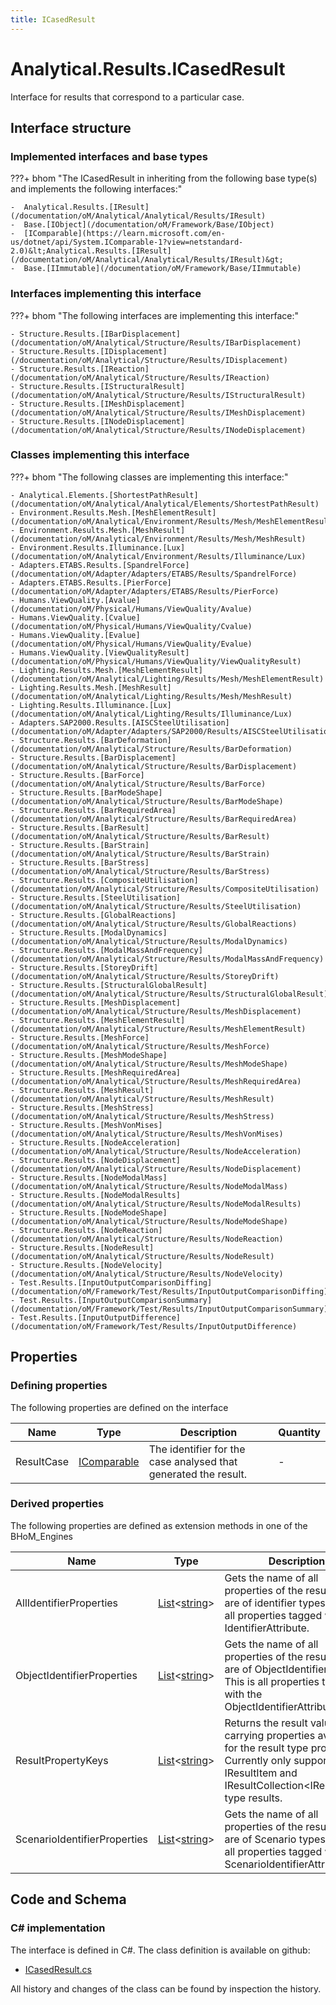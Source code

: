 ```yaml
---
title: ICasedResult
---
```


# Analytical.Results.ICasedResult

Interface for results that correspond to a particular case.

## Interface structure

### Implemented interfaces and base types

???+ bhom "The ICasedResult in inheriting from the following base type(s) and implements the following interfaces:"

    -  Analytical.Results.[IResult](/documentation/oM/Analytical/Analytical/Results/IResult)
    -  Base.[IObject](/documentation/oM/Framework/Base/IObject)
    -  [IComparable](https://learn.microsoft.com/en-us/dotnet/api/System.IComparable-1?view=netstandard-2.0)&lt;Analytical.Results.[IResult](/documentation/oM/Analytical/Analytical/Results/IResult)&gt;
    -  Base.[IImmutable](/documentation/oM/Framework/Base/IImmutable)


### Interfaces implementing this interface

???+ bhom "The following interfaces are implementing this interface:"

    - Structure.Results.[IBarDisplacement](/documentation/oM/Analytical/Structure/Results/IBarDisplacement)
    - Structure.Results.[IDisplacement](/documentation/oM/Analytical/Structure/Results/IDisplacement)
    - Structure.Results.[IReaction](/documentation/oM/Analytical/Structure/Results/IReaction)
    - Structure.Results.[IStructuralResult](/documentation/oM/Analytical/Structure/Results/IStructuralResult)
    - Structure.Results.[IMeshDisplacement](/documentation/oM/Analytical/Structure/Results/IMeshDisplacement)
    - Structure.Results.[INodeDisplacement](/documentation/oM/Analytical/Structure/Results/INodeDisplacement)


### Classes implementing this interface

???+ bhom "The following classes are implementing this interface:"

    - Analytical.Elements.[ShortestPathResult](/documentation/oM/Analytical/Analytical/Elements/ShortestPathResult)
    - Environment.Results.Mesh.[MeshElementResult](/documentation/oM/Analytical/Environment/Results/Mesh/MeshElementResult)
    - Environment.Results.Mesh.[MeshResult](/documentation/oM/Analytical/Environment/Results/Mesh/MeshResult)
    - Environment.Results.Illuminance.[Lux](/documentation/oM/Analytical/Environment/Results/Illuminance/Lux)
    - Adapters.ETABS.Results.[SpandrelForce](/documentation/oM/Adapter/Adapters/ETABS/Results/SpandrelForce)
    - Adapters.ETABS.Results.[PierForce](/documentation/oM/Adapter/Adapters/ETABS/Results/PierForce)
    - Humans.ViewQuality.[Avalue](/documentation/oM/Physical/Humans/ViewQuality/Avalue)
    - Humans.ViewQuality.[Cvalue](/documentation/oM/Physical/Humans/ViewQuality/Cvalue)
    - Humans.ViewQuality.[Evalue](/documentation/oM/Physical/Humans/ViewQuality/Evalue)
    - Humans.ViewQuality.[ViewQualityResult](/documentation/oM/Physical/Humans/ViewQuality/ViewQualityResult)
    - Lighting.Results.Mesh.[MeshElementResult](/documentation/oM/Analytical/Lighting/Results/Mesh/MeshElementResult)
    - Lighting.Results.Mesh.[MeshResult](/documentation/oM/Analytical/Lighting/Results/Mesh/MeshResult)
    - Lighting.Results.Illuminance.[Lux](/documentation/oM/Analytical/Lighting/Results/Illuminance/Lux)
    - Adapters.SAP2000.Results.[AISCSteelUtilisation](/documentation/oM/Adapter/Adapters/SAP2000/Results/AISCSteelUtilisation)
    - Structure.Results.[BarDeformation](/documentation/oM/Analytical/Structure/Results/BarDeformation)
    - Structure.Results.[BarDisplacement](/documentation/oM/Analytical/Structure/Results/BarDisplacement)
    - Structure.Results.[BarForce](/documentation/oM/Analytical/Structure/Results/BarForce)
    - Structure.Results.[BarModeShape](/documentation/oM/Analytical/Structure/Results/BarModeShape)
    - Structure.Results.[BarRequiredArea](/documentation/oM/Analytical/Structure/Results/BarRequiredArea)
    - Structure.Results.[BarResult](/documentation/oM/Analytical/Structure/Results/BarResult)
    - Structure.Results.[BarStrain](/documentation/oM/Analytical/Structure/Results/BarStrain)
    - Structure.Results.[BarStress](/documentation/oM/Analytical/Structure/Results/BarStress)
    - Structure.Results.[CompositeUtilisation](/documentation/oM/Analytical/Structure/Results/CompositeUtilisation)
    - Structure.Results.[SteelUtilisation](/documentation/oM/Analytical/Structure/Results/SteelUtilisation)
    - Structure.Results.[GlobalReactions](/documentation/oM/Analytical/Structure/Results/GlobalReactions)
    - Structure.Results.[ModalDynamics](/documentation/oM/Analytical/Structure/Results/ModalDynamics)
    - Structure.Results.[ModalMassAndFrequency](/documentation/oM/Analytical/Structure/Results/ModalMassAndFrequency)
    - Structure.Results.[StoreyDrift](/documentation/oM/Analytical/Structure/Results/StoreyDrift)
    - Structure.Results.[StructuralGlobalResult](/documentation/oM/Analytical/Structure/Results/StructuralGlobalResult)
    - Structure.Results.[MeshDisplacement](/documentation/oM/Analytical/Structure/Results/MeshDisplacement)
    - Structure.Results.[MeshElementResult](/documentation/oM/Analytical/Structure/Results/MeshElementResult)
    - Structure.Results.[MeshForce](/documentation/oM/Analytical/Structure/Results/MeshForce)
    - Structure.Results.[MeshModeShape](/documentation/oM/Analytical/Structure/Results/MeshModeShape)
    - Structure.Results.[MeshRequiredArea](/documentation/oM/Analytical/Structure/Results/MeshRequiredArea)
    - Structure.Results.[MeshResult](/documentation/oM/Analytical/Structure/Results/MeshResult)
    - Structure.Results.[MeshStress](/documentation/oM/Analytical/Structure/Results/MeshStress)
    - Structure.Results.[MeshVonMises](/documentation/oM/Analytical/Structure/Results/MeshVonMises)
    - Structure.Results.[NodeAcceleration](/documentation/oM/Analytical/Structure/Results/NodeAcceleration)
    - Structure.Results.[NodeDisplacement](/documentation/oM/Analytical/Structure/Results/NodeDisplacement)
    - Structure.Results.[NodeModalMass](/documentation/oM/Analytical/Structure/Results/NodeModalMass)
    - Structure.Results.[NodeModalResults](/documentation/oM/Analytical/Structure/Results/NodeModalResults)
    - Structure.Results.[NodeModeShape](/documentation/oM/Analytical/Structure/Results/NodeModeShape)
    - Structure.Results.[NodeReaction](/documentation/oM/Analytical/Structure/Results/NodeReaction)
    - Structure.Results.[NodeResult](/documentation/oM/Analytical/Structure/Results/NodeResult)
    - Structure.Results.[NodeVelocity](/documentation/oM/Analytical/Structure/Results/NodeVelocity)
    - Test.Results.[InputOutputComparisonDiffing](/documentation/oM/Framework/Test/Results/InputOutputComparisonDiffing)
    - Test.Results.[InputOutputComparisonSummary](/documentation/oM/Framework/Test/Results/InputOutputComparisonSummary)
    - Test.Results.[InputOutputDifference](/documentation/oM/Framework/Test/Results/InputOutputDifference)


## Properties



### Defining properties

The following properties are defined on the interface

| Name             | Type             | Description      | Quantity         |
|------------------|------------------|------------------|------------------|
| ResultCase | [IComparable](https://learn.microsoft.com/en-us/dotnet/api/System.IComparable?view=netstandard-2.0) | The identifier for the case analysed that generated the result. | - |


### Derived properties

The following properties are defined as extension methods in one of the BHoM_Engines

| Name             | Type             | Description      | Quantity         | Engine           |
|------------------|------------------|------------------|------------------|------------------|
| AllIdentifierProperties | [List](https://learn.microsoft.com/en-us/dotnet/api/System.Collections.Generic.List-1?view=netstandard-2.0)&lt;[string](https://learn.microsoft.com/en-us/dotnet/api/System.String?view=netstandard-2.0)&gt; | Gets the name of all properties of the result that are of identifier types. This is all properties tagged with any IdentifierAttribute. | - | Results_Engine |
| ObjectIdentifierProperties | [List](https://learn.microsoft.com/en-us/dotnet/api/System.Collections.Generic.List-1?view=netstandard-2.0)&lt;[string](https://learn.microsoft.com/en-us/dotnet/api/System.String?view=netstandard-2.0)&gt; | Gets the name of all properties of the result that are of ObjectIdentifier types. This is all properties tagged with the ObjectIdentifierAttribute. | - | Results_Engine |
| ResultPropertyKeys | [List](https://learn.microsoft.com/en-us/dotnet/api/System.Collections.Generic.List-1?view=netstandard-2.0)&lt;[string](https://learn.microsoft.com/en-us/dotnet/api/System.String?view=netstandard-2.0)&gt; | Returns the result value carrying properties available for the result type provided. Currently only supported for IResultItem and IResultCollection&lt;IResultItem&gt; type results. | - | Results_Engine |
| ScenarioIdentifierProperties | [List](https://learn.microsoft.com/en-us/dotnet/api/System.Collections.Generic.List-1?view=netstandard-2.0)&lt;[string](https://learn.microsoft.com/en-us/dotnet/api/System.String?view=netstandard-2.0)&gt; | Gets the name of all properties of the result that are of Scenario types. This is all properties tagged with the ScenarioIdentifierAttribute. | - | Results_Engine |


## Code and Schema

### C# implementation

The interface is defined in C#. The class definition is available on github:

- [ICasedResult.cs](https://github.com/BHoM/BHoM/blob/develop/Analytical_oM/Results\ICasedResult.cs)

All history and changes of the class can be found by inspection the history.
